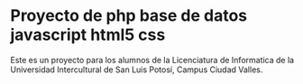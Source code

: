 # Proyecto de php base de datos javascript html5 css
Este es un proyecto para los alumnos de la Licenciatura de Informatica de la Universidad Intercultural de San Luis Potosí, Campus Ciudad Valles.
